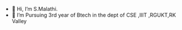 - 👋 Hi, I’m S.Malathi.
- 🌱 I’m Pursuing 3rd year of Btech in the dept of CSE ,IIIT ,RGUKT,RK Valley
  

<!---
malathinani/malathinani is a ✨ special ✨ repository because its `README.md` (this file) appears on your GitHub profile.
You can click the Preview link to take a look at your changes.
--->

